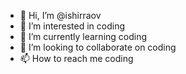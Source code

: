 - 👋 Hi, I’m @ishirraov
- 👀 I’m interested in coding
- 🌱 I’m currently learning coding
- 💞️ I’m looking to collaborate on coding
- 📫 How to reach me coding

<!---
ishirraov/ishirraov is a ✨ special ✨ repository because its `README.md` (this file) appears on your GitHub profile.
You can click the Preview link to take a look at your changes.
--->
